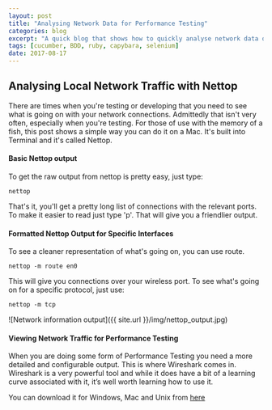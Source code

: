 ```yaml
---
layout: post
title: "Analysing Network Data for Performance Testing"
categories: blog
excerpt: "A quick blog that shows how to quickly analyse network data on a mac for Performance Testing"
tags: [cucumber, BDD, ruby, capybara, selenium]
date: 2017-08-17
---
```


## Analysing Local Network Traffic with Nettop

There are times when you're testing or developing that you need to see what is going on with your network connections. Admittedly that isn't very often, especially when you're testing. For those of use with the memory of a fish, this post shows a simple way you can do it on a Mac. It's built into Terminal and it's called Nettop.

#### Basic Nettop output

To get the raw output from nettop is pretty easy, just type:

    nettop

That's it, you'll get a pretty long list of connections with the relevant ports.  To make it easier to read just type 'p'. That will give you a friendlier output.

#### Formatted Nettop Output for Specific Interfaces

To see a cleaner representation of what's going on, you can use route.

    nettop -m route en0

This will give you connections over your wireless port. To see what's going on for a specific protocol, just use:

    nettop -m tcp

![Network information output]({{ site.url }}/img/nettop_output.jpg)

#### Viewing Network Traffic for Performance Testing

When you are doing some form of Performance Testing you need a more detailed and configurable output. This is where Wireshark comes in.  Wireshark is a very powerful tool and while it does have a bit of a learning curve associated with it, it’s well worth learning how to use it.

You can download it for Windows, Mac and Unix from [here]( https://www.wireshark.org/download.html)
